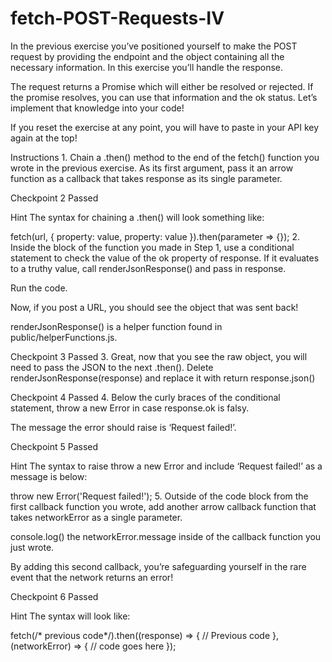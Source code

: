 # fetch-POST-Requests-IV

In the previous exercise you’ve positioned yourself to make the POST request by providing the endpoint and the object containing all the necessary information. In this exercise you’ll handle the response.

The request returns a Promise which will either be resolved or rejected. If the promise resolves, you can use that information and the ok status. Let’s implement that knowledge into your code!

If you reset the exercise at any point, you will have to paste in your API key again at the top!

Instructions
1.
Chain a .then() method to the end of the fetch() function you wrote in the previous exercise. As its first argument, pass it an arrow function as a callback that takes response as its single parameter.

Checkpoint 2 Passed

Hint
The syntax for chaining a .then() will look something like:

fetch(url, {
  property: value, 
  property: value
}).then(parameter => {});
2.
Inside the block of the function you made in Step 1, use a conditional statement to check the value of the ok property of response. If it evaluates to a truthy value, call renderJsonResponse() and pass in response.

Run the code.

Now, if you post a URL, you should see the object that was sent back!

renderJsonResponse() is a helper function found in public/helperFunctions.js.

Checkpoint 3 Passed
3.
Great, now that you see the raw object, you will need to pass the JSON to the next .then(). Delete renderJsonResponse(response) and replace it with return response.json()

Checkpoint 4 Passed
4.
Below the curly braces of the conditional statement, throw a new Error in case response.ok is falsy.

The message the error should raise is ‘Request failed!’.

Checkpoint 5 Passed

Hint
The syntax to raise throw a new Error and include ‘Request failed!’ as a message is below:

throw new Error('Request failed!');
5.
Outside of the code block from the first callback function you wrote, add another arrow callback function that takes networkError as a single parameter.

console.log() the networkError.message inside of the callback function you just wrote.

By adding this second callback, you’re safeguarding yourself in the rare event that the network returns an error!

Checkpoint 6 Passed

Hint
The syntax will look like:

fetch(/* previous code*/).then((response) => {
  // Previous code
},(networkError) => {
  // code goes here
});
